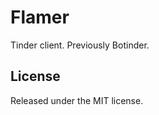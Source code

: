 Flamer
========

Tinder client. Previously Botinder.


License
-------

Released under the MIT license.